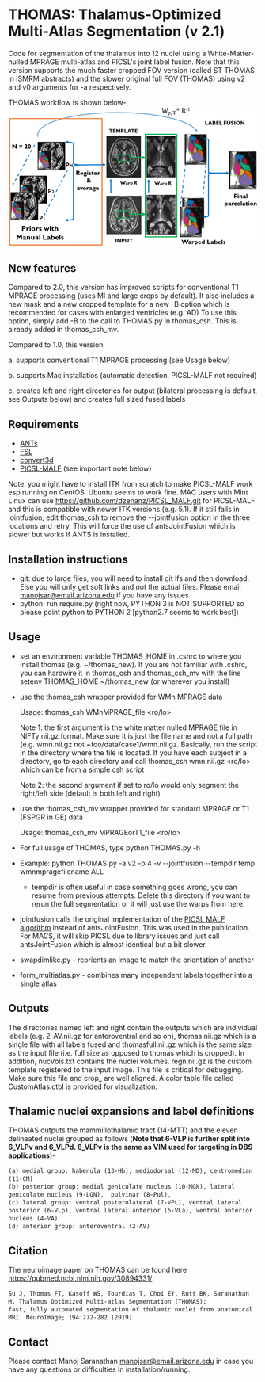 # THOMAS: Thalamus-Optimized Multi-Atlas Segmentation (v 2.1)
Code for segmentation of the thalamus into 12 nuclei using a White-Matter-nulled MPRAGE multi-atlas and PICSL's joint label fusion. Note that this version supports the much faster cropped FOV version (called ST THOMAS in ISMRM abstracts) and the slower original full FOV (THOMAS) using v2 and v0 arguments for -a respectively. 

THOMAS workflow is shown below-
![THOMAS workflow](THOMAS.jpg "Workflow")


## New features
Compared to 2.0, this version has improved scripts for conventional T1 MPRAGE processing (uses MI and large crops by default).
It also includes a new mask and a new cropped template for a new -B option which is recommended for cases with enlarged ventricles (e.g. AD)
To use this option, simply add -B to the call to THOMAS.py in thomas_csh. This is already added in thomas_csh_mv.

Compared to 1.0, this version  

a. supports  conventional T1 MPRAGE processing (see Usage below)

b. supports  Mac installatios (automatic detection,  PICSL-MALF not required)

c. creates left and right directories for output (bilateral processing is default, see Outputs below) and creates full sized fused labels

## Requirements
- [ANTs](https://github.com/ANTsX/ANTs/releases)
- [FSL](http://fsl.fmrib.ox.ac.uk/fsl/fslwiki/FslInstallation)
- [convert3d](http://www.itksnap.org/pmwiki/pmwiki.php?n=Downloads.C3D)
- [PICSL-MALF](https://www.nitrc.org/frs/?group_id=634) (see important note below)
 
Note: you might have to install ITK from scratch to make PICSL-MALF work esp running on CentOS. Ubuntu seems to work fine. MAC users with Mint Linux can use  https://github.com/dzenanz/PICSL_MALF.git for PICSL-MALF and this is compatible with newer ITK versions (e.g. 5.1). If it still fails in jointfusion, edit thomas_csh to remove the --jointfusion option in the three locations and retry. This will force the use of antsJointFusion which is slower but works if ANTS is installed.

## Installation instructions 
- git: due to large files, you will need to install git lfs and then download. Else you will only get soft links and not the actual files. Please email manojsar@email.arizona.edu if you have any issues
- python: run require.py (right now, PYTHON 3 is NOT SUPPORTED so please point python to PYTHON 2 [python2.7 seems to work best])

## Usage
- set an environment variable THOMAS_HOME in .cshrc to where you install thomas (e.g. ~/thomas_new). If you are not familiar with .cshrc, you can hardwire it in thomas_csh and thomas_csh_mv with the line setenv THOMAS_HOME ~/thomas_new (or wherever you install)
- use the thomas_csh wrapper provided for WMn MPRAGE data
  
  Usage: thomas_csh WMnMPRAGE_file \<ro/lo\> 

  Note 1: the first argument is the white matter nulled MPRAGE file in NIFTy nii.gz format. Make sure it is just the file name and not a full path (e.g. wmn.nii.gz not ~foo/data/case1/wmn.nii.gz. Basically, run the script in the directory where the file is located. If you have each subject in a directory, go to each directory and call thomas_csh wmn.nii.gz \<ro/lo> which can be from a simple csh script
    
  Note 2: the second argument if set to ro/lo would only segment the right/left side (default is both left and right)
- use the thomas_csh_mv wrapper provided for standard MPRAGE or T1 (FSPGR in GE) data

  Usage: thomas_csh_mv MPRAGEorT1_file \<ro/lo\> 
  
- For full usage of THOMAS, type python THOMAS.py -h
- Example: python THOMAS.py -a v2 -p 4 -v --jointfusion --tempdir temp wmnmpragefilename ALL
	- tempdir is often useful in case something goes wrong, you can resume from previous attempts. Delete this directory if you want to rerun the full segmentation or it will just use the warps from here.
- jointfusion calls the original implementation of the [PICSL MALF algorithm](https://www.nitrc.org/projects/picsl_malf) instead of antsJointFusion.  This was used in the publication. For MACS, it will skip PICSL due to library issues and just call antsJointFusion which is almost identical but a bit slower.
- swapdimlike.py - reorients an image to match the orientation of another
- form_multiatlas.py - combines many independent labels together into a single atlas
 
## Outputs
The directories named left and right contain the outputs which are individual labels (e.g. 2-AV.nii.gz for anteroventral and so on), thomas.nii.gz which is a single file with all labels fused and thomasfull.nii.gz which is the same size as the input file (i.e. full size as opposed to thomas which is cropped). In addition, nucVols.txt contains the nuclei volumes. regn.nii.gz is the custom template registered to the input image. This file is critical for debugging. Make sure this file and crop_<inputfilename> are well aligned. A color table file called CustomAtlas.ctbl is provided for visualization.

## Thalamic nuclei expansions and label definitions
THOMAS outputs the mammillothalamic tract (14-MTT) and the eleven delineated nuclei grouped as follows (__Note that 6-VLP is further split into 6_VLPv and 6_VLPd. 6_VLPv is the same as VIM used for targeting in DBS applications__)-

	(a) medial group: habenula (13-Hb), mediodorsal (12-MD), centromedian (11-CM) 
	(b) posterior group: medial geniculate nucleus (10-MGN), lateral geniculate nucleus (9-LGN),  pulvinar (8-Pul),
	(c) lateral group: ventral posterolateral (7-VPL), ventral lateral posterior (6-VLp), ventral lateral anterior (5-VLa), ventral anterior nucleus (4-VA)
	(d) anterior group: anteroventral (2-AV)


## Citation
The neuroimage paper on THOMAS can be found here https://pubmed.ncbi.nlm.nih.gov/30894331/

	Su J, Thomas FT, Kasoff WS, Tourdias T, Choi EY, Rutt BK, Saranathan M. Thalamus Optimized Multi-atlas Segmentation (THOMAS):
	fast, fully automated segmentation of thalamic nuclei from anatomical MRI. NeuroImage; 194:272-282 (2019)

## Contact
Please contact Manoj Saranathan manojsar@email.arizona.edu in case you have any questions or difficulties in installation/running. 

